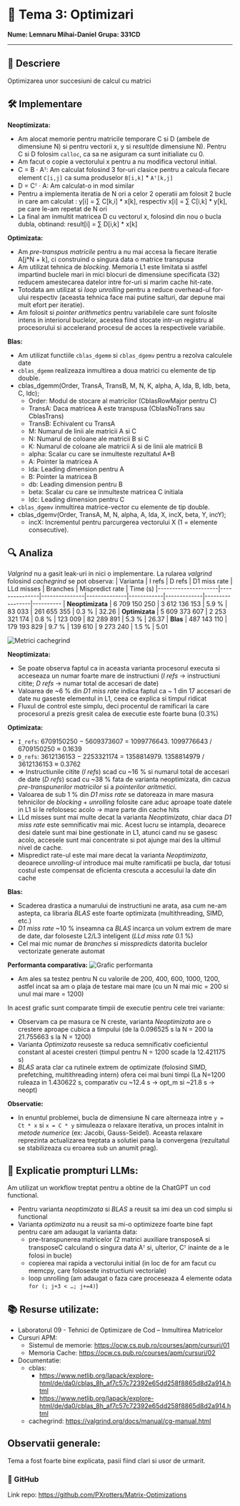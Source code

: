 # 🚀 Tema 3: Optimizari

**Nume: Lemnaru Mihai-Daniel**
**Grupa: 331CD**

---

## 📘 Descriere
Optimizarea unor succesiuni de calcul cu matrici


## 🛠️ Implementare
**Neoptimizata:**
- Am alocat memorie pentru matricile temporare C si D (ambele de dimensiune N) si pentru vectorii x, y si *result*(de dimensiune N). Pentru C si D folosim `calloc`, ca sa ne asiguram ca sunt initialiate cu 0.
- Am facut o copie a vectorului x pentru a nu modifica vectorul initial.
- C = B · Aᵀ: Am calculat folosind 3 for-uri clasice pentru a calcula fiecare element `C[i,j]` ca suma produselor `B[i,k]` * `Aᵀ[k,j]`
- D = Cᵀ · A: Am calculat-o in mod similar 
- Pentru a implementa iteratia de N ori a celor 2 operatii am folosit 2 bucle in care am calculat : y[i] = ∑ C[k,i] * x[k], respectiv x[i] = ∑ C[i,k] * y[k], pe care le-am repetat de N ori
- La final am inmultit matricea D cu vectorul x, folosind din nou o bucla dubla, obtinand: result[i] = ∑ D[i,k] * x[k]

**Optimizata:**
- Am *pre-transpus matricile* pentru a nu mai accesa la fiecare iteratie A[j*N + k], ci construind o singura data o matrice transpusa
- Am utilizat tehnica de *blocking*. Memoria L1 este limitata si astfel impartind buclele mari in mici blocuri de dimensiune specificata (32) reducem amestecarea datelor intre for-uri si marim cache hit-rate.
- Totodata am utilizat si *loop unrolling* pentru a reduce overhead-ul for-ului respectiv (aceasta tehnica face mai putine salturi, dar depune mai mult efort per iteratie).
- Am folosit si *pointer arithmetics* pentru variabilele care sunt folosite intens in interiorul buclelor, acestea fiind stocate intr-un registru al procesorului si accelerand procesul de acces la respectivele variabile.

**Blas:**
- Am utilizat functiile `cblas_dgemm` si `cblas_dgemv` pentru a rezolva calculele date
- `cblas_dgemm` realizeaza inmultirea a doua matrici cu elemente de tip double. 
- cblas_dgemm(Order, TransA, TransB, M, N, K, alpha, A, lda, B, ldb, beta, C, ldc); 
    * Order: Modul de stocare al matricilor (CblasRowMajor pentru C)
    * TransA: Daca matricea A este transpusa (CblasNoTrans sau CblasTrans)
    * TransB: Echivalent cu TransA
    * M: Numarul de linii ale matricii A si C
    * N: Numarul de coloane ale matricii B si C
    * K: Numarul de coloane ale matricii A si de linii ale matricii B
    * alpha: Scalar cu care se inmulteste rezultatul A*B
    * A: Pointer la matricea A
    * lda: Leading dimension pentru A
    * B: Pointer la matricea B
    * db: Leading dimension pentru B
    * beta: Scalar cu care se inmulteste matricea C initiala
    * ldc: Leading dimension pentru C
- `cblas_dgemv` inmultirea matrice-vector cu elemente de tip double.
- cblas_dgemv(Order, TransA, M, N, alpha, A, lda, X, incX, beta, Y, incY);
    * incX: Incrementul pentru parcurgerea vectorului X (1 = elemente consecutive).


## 🔍 Analiza
*Valgrind* nu a gasit leak-uri in nici o implementare.
La rularea *valgrind* folosind *cachegrind* se pot observa:
| Varianta            |     I refs    |     D refs    | D1 miss rate | LLd misses |   Branches  | Mispredict rate | Time (s)
|---------------------|---------------|---------------|--------------|------------|-------------|-----------------|----------
| **Neoptimizata**    | 6 709 150 250 | 3 612 136 153 |     5.9 %    |   83 033   | 261 655 355 |      0.3 %      | 32.26
| **Optimizata**      | 5 609 373 607 | 2 253 321 174 |     0.8 %    |   123 009  | 82 289 891  |      5.3 %      | 26.37
| **Blas**            |  487 143 110  |  179 193 829  |     9.7 %    |   139 610  |  9 273 240  |      1.5 %      | 5.01

![Metrici cachegrind](cache_metrics.png)

**Neoptimizata:**
- Se poate observa faptul ca in aceasta varianta procesorul executa si acceseaza un numar foarte mare de instructiuni (*I refs* -> instructiuni citite; *D refs* -> numar total de accesari de date)
- Valoarea de ~6 % din *D1 miss rate* indica faptul ca ~ 1 din 17 accesari de date nu gaseste elementul in L1, ceea ce explica si timpul ridicat
- Fluxul de control este simplu, deci procentul de ramificari la care procesorul a prezis gresit calea de executie este foarte buna (0.3%)

**Optimizata:**
- `I_refs`: 6709150250 − 5609373607 = 1099776643. 1099776643 / 6709150250 ≈ 0.1639
- `D_refs`: 3612136153 − 2253321174 = 1358814979. 1358814979 / 3612136153 ≈ 0.3762
- => Instructiunile citite (*I refs*) scad cu ~16 % si numarul total de accesari de date (*D refs*) scad cu ~38 % fata de varianta neoptimizata, din cazua *pre-transpunerilor matricilor* si a *pointerilor aritmetici*.
- Valoarea de sub 1 % din *D1 miss rate* se datoreaza in mare masura tehnicilor de *blocking* + *unrolling* folosite care aduc aproape toate datele in L1 si le refolosesc acolo -> mare parte din cache hits
- LLd misses sunt mai multe decat la varianta *Neoptimizata*, chiar daca *D1 miss rate* este semnificativ mai mic. Acest lucru se intampla, deoarece desi datele sunt mai bine gestionate in L1, atunci cand nu se gasesc acolo, accesele sunt mai concentrate si pot ajunge mai des la ultimul nivel de cache.
- Mispredict rate-ul este mai mare decat la varianta *Neoptimizata*, deoarece *unrolling-ul* introduce mai multe ramificatii pe bucla, dar totusi costul este compensat de eficienta crescuta a accesului la date din cache

**Blas:**
- Scaderea drastica a numarului de instructiuni ne arata, asa cum ne-am astepta, ca libraria *BLAS* este foarte optimizata (multithreading, SIMD, etc.)
- *D1 miss rate* ~10 % inseamna ca *BLAS* incarca un volum extrem de mare de date, dar foloseste L2/L3 inteligent (*LLd miss rate* 0.1 %)
- Cel mai mic numar de *branches* si *misspredicts* datorita buclelor vectorizate generate automat

**Performanta comparativa:**
![Grafic performanta](performance.png)

- Am ales sa testez pentru N cu valorile de 200, 400, 600, 1000, 1200, astfel incat sa am o plaja de testare mai mare (cu un N mai mic = 200 si unul mai mare = 1200)

In acest grafic sunt comparate timpii de executie pentru cele trei variante:
- Observam ca pe masura ce N creste, varianta *Neoptimizata* are o crestere aproape cubica a timpului (de la 0.096525 s la N = 200 la 21.755663 s la N = 1200)
- Varianta *Optimizata* reuseste sa reduca semnificativ coeficientul constant al acestei cresteri (timpul pentru N = 1200 scade la 12.421175 s)
- *BLAS* arata clar ca rutinele extrem de optimizate (folosind SIMD, prefetching, multithreading intern) ofera cei mai buni timpi (La N=1200 ruleaza in 1.430622 s, comparativ cu ~12.4 s -> opt_m si ~21.8 s -> neopt)

**Observatie:**
- In enuntul problemei, bucla de dimensiune N care alterneaza intre `y = Ct * x` si `x = C * y` simuleaza o relaxare iterativa, un proces intalnit in *metode numerice* (ex: Jacobi, Gauss-Seidel). Aceasta relaxare reprezinta actualizarea treptata a solutiei pana la convergena (rezultatul se stabilizeaza cu eroarea sub un anumit prag). 


## 📝 Explicatie prompturi LLMs:
Am utilizat un workflow treptat pentru a obtine de la ChatGPT un cod functional.
- Pentru varianta *neoptimizata* si *BLAS* a reusit sa imi dea un cod simplu si functional
- Varianta *optimizata* nu a reusit sa mi-o optimizeze foarte bine fapt pentru care am adaugat la varianta data:
    * pre-transpunerea matricelor (2 matrici auxiliare transposeA si transposeC calculand o singura data Aᵀ si, ulterior, Cᵀ inainte de a le folosi in bucle)
    * copierea mai rapida a vectorului initial (in loc de for am facut cu memcpy, care foloseste instructiuni vectoriale)
    * loop unrolling (am adaugat o faza care proceseaza 4 elemente odata `for (; j+3 < …; j+=4)`)


## 📚 Resurse utilizate:
- Laboratorul 09 - Tehnici de Optimizare de Cod – Inmultirea Matricelor
- Cursuri APM: 
    * Sistemul de memorie: https://ocw.cs.pub.ro/courses/apm/cursuri/01
    * Memoria Cache: https://ocw.cs.pub.ro/courses/apm/cursuri/02
- Documentatie:
    * cblas: 
        * https://www.netlib.org/lapack/explore-html/de/da0/cblas_8h_af7c57c72392e65dd258f8865d8d2a914.html
        * https://www.netlib.org/lapack/explore-html/de/da0/cblas_8h_af7c57c72392e65dd258f8865d8d2a914.html
    * cachegrind: https://valgrind.org/docs/manual/cg-manual.html


## Observatii generale:
Tema a fost foarte bine explicata, pasii fiind clari si usor de urmarit.


### 🔗 GitHub
Link repo: https://github.com/PXrotters/Matrix-Optimizations
